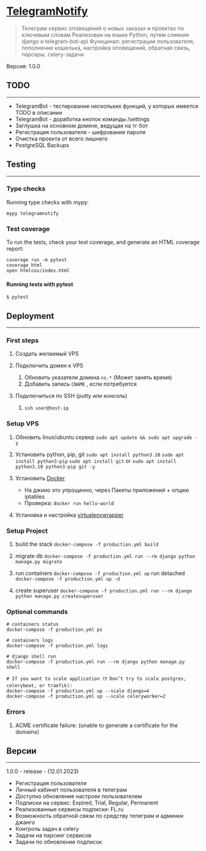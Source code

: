 # [TelegramNotify](https://telegramnotify.ru/)

> Телеграм сервис оповещений о новых заказах и проектах по ключевым словам
> Реализован на языке Python, путем слияния django и telegram-bot-api
> Функцинал: регистрации пользователя, пополнение кошелька, настройка оповещений, обратная связь, парсеры, celery-задачи

Версия: 1.0.0

## TODO
---------------

- TelegramBot - тестирование нескольких функций, у которых имеется TODO в описании
- TelegramBot - доработка кнопок команды /settings
- Заглушка на основном домене, ведущая на тг бот
- Регистрация пользователя - шифрование пароля
- Очистка проекта от всего лишнего
- PostgreSQL Backups

## Testing
---------------
### Type checks

Running type checks with mypy:

    mypy telegramnotify

### Test coverage

To run the tests, check your test coverage, and generate an HTML coverage report:

    coverage run -m pytest
    coverage html
    open htmlcov/index.html

#### Running tests with pytest

    $ pytest

## Deployment
---------------
### First steps
1. Создать желаемый VPS

2. Подключить домен к VPS
    1. Обновить указатели домена `ns.*` (Может занять время)
    2. Добавить запись `CNAME` , если потребуется

3. Подключиться по SSH (putty или консоль)
    1. `ssh user@host-ip`

### Setup VPS
1. Обновить linux/ubuntu сервер
    `sudo apt update && sudo apt upgrade -y`

2. Установить python, pip, git
    `sudo apt install python3.10`
    `sudo apt install python3-pip`
    `sudo apt install git`
    or
    `sudo apt install python3.10 python3-pip git -y`
3. Установить [Docker](https://docs.docker.com/engine/install/ubuntu/)
    - На джино это упрощенно, через Пакеты приложений + опцию iptables
    - Проверка: `docker run hello-world`

4. Установка и настройка [virtualenvwrapper](https://virtualenvwrapper.readthedocs.io/en/latest/)


### Setup Project

1. build the stack
    `docker-compose -f production.yml build`

2. migrate db
    `docker-compose -f production.yml run --rm django python manage.py migrate`

3. run containers
    `docker-compose -f production.yml up`
    run detached
    `docker-compose -f production.yml up -d`

4. create superuser
    `docker-compose -f production.yml run --rm django python manage.py createsuperuser`

### Optional commands
    # containers status
    docker-compose -f production.yml ps

    # containers logs
    docker-compose -f production.yml logs

    # django shell run
    docker-compose -f production.yml run --rm django python manage.py shell

    # If you want to scale application (❗ Don’t try to scale postgres, celerybeat, or traefik):
    docker-compose -f production.yml up --scale django=4
    docker-compose -f production.yml up --scale celeryworker=2

### Errors
1. ACME certificate failure: (unable to generate a certificate for the domains)


## Версии
---------------

1.0.0 - release - (12.01.2023)
- Регистрация пользователя
- Личный кабинет пользователя в телеграм
- Доступно обновление настроек пользователем
- Подписки на сервис: Expired, Trial, Regular, Permanent
- Реализованные сервисы подписки: FL.ru
- Возможность обратной связи по средству телеграм и админки джанго
- Контроль задач в celery
- Задачи на парсинг сервисов
- Задачи по обновление подписок

